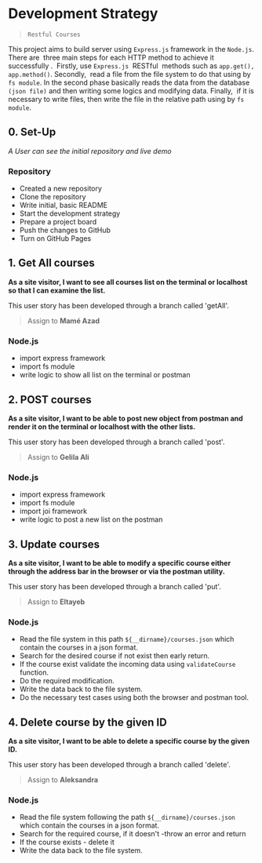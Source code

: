 # Development Strategy

> `Restful Courses`

This project aims to build server using `Express.js` framework in the `Node.js`. There are  three main steps for each HTTP method to achieve it successfully .  Firstly, use `Express.js`  RESTful  methods such as `app.get(), app.method()`. Secondly,  read a file from the file system to do that using by `fs module`. In the second phase basically reads the data from the database `(json file)` and then writing some logics and modifying data. Finally,  if it is necessary to write files, then write the file in the relative path using by `fs module`.​

## 0. Set-Up

_A User can see the initial repository and live demo_

### Repository

- Created a new repository
- Clone the repository
- Write initial, basic README
- Start the development strategy
- Prepare a project board
- Push the changes to GitHub
- Turn on GitHub Pages

## 1. Get All courses

**As a site visitor, I want to see all courses list on the terminal or localhost so that I can examine the list.**

This user story has been developed through a branch called 'getAll'.

> Assign to **Mamé Azad**

### Node.js

- import express framework
- import fs module
- write logic to show all list on the terminal or postman

## 2. POST courses

**As a site visitor, I want to be able to post new object from postman and render it on the terminal or localhost with the other lists.**

This user story has been developed through a branch called 'post'.

> Assign to **Gelila Ali**

### Node.js

- import express framework
- import fs module
- import joi framework
- write logic to post a new list on the postman

## 3. Update courses

**As a site visitor, I want to be able to modify a specific course either through the address bar in the browser or via the postman utility.**

This user story has been developed through a branch called 'put'.

> Assign to **Eltayeb**

### Node.js

- Read the file system in this path `${__dirname}/courses.json` which contain the courses in a json format.
- Search for the desired course if not exist then early return.
- If the course exist validate the incoming data using `validateCourse` function.
- Do the required modification.
- Write the data back to the file system.
- Do the necessary test cases using both the browser and postman tool.

## 4. Delete course by the given ID

**As a site visitor, I want to be able to delete a specific course by the given ID.**

This user story has been developed through a branch called 'delete'.

> Assign to **Aleksandra**

### Node.js

- Read the file system following the path `${__dirname}/courses.json` which contain the courses in a json format.
- Search for the required course, if it doesn't -throw an error and return
- If the course exists - delete it
- Write the data back to the file system.
